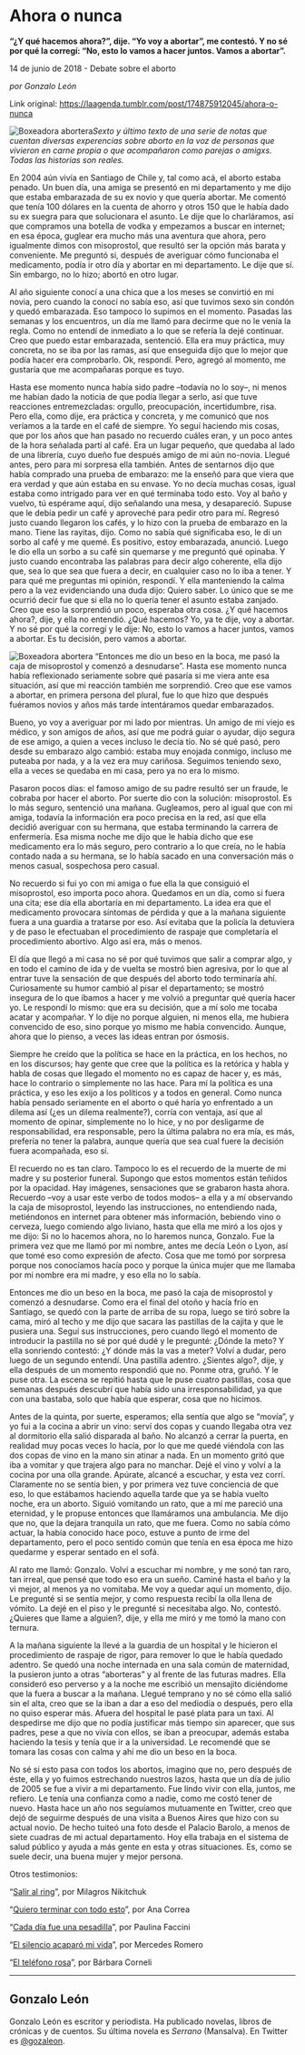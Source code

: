 # Ahora o nunca

**“¿Y qué hacemos ahora?”, dije. “Yo voy a abortar”, me contestó. Y no sé por qué la corregí: “No, esto lo vamos a hacer juntos. Vamos a abortar”.**

14 de junio de 2018 - Debate sobre el aborto

_por Gonzalo León_

Link original: https://laagenda.tumblr.com/post/174875912045/ahora-o-nunca

![Boxeadora abortera](https://64.media.tumblr.com/704ac576ae0c81c8097963d103178512/tumblr_inline_pabxg2vQsD1t6q87u_500.jpg)*Sexto y último texto de una serie de notas que cuentan diversas experencias sobre aborto en la voz de personas que vivieron en carne propia o que acompañaron como parejas o amigxs. Todas las historias son reales.*

En 2004 aún vivía en Santiago de Chile y, tal como acá, el aborto estaba penado. Un buen día, una amiga se presentó en mi departamento y me dijo que estaba embarazada de su ex novio y que quería abortar. Me comentó que tenía 100 dólares en la cuenta de ahorro y otros 150 que le había dado su ex suegra para que solucionara el asunto. Le dije que lo charláramos, así que compramos una botella de vodka y empezamos a buscar en internet; en esa época, guglear era mucho más una aventura que ahora, pero igualmente dimos con misoprostol, que resultó ser la opción más barata y conveniente. Me preguntó si, después de averiguar cómo funcionaba el medicamento, podía ir otro día y abortar en mi departamento. Le dije que sí. Sin embargo, no lo hizo; abortó en otro lugar.

Al año siguiente conocí a una chica que a los meses se convirtió en mi novia, pero cuando la conocí no sabía eso, así que tuvimos sexo sin condón y quedó embarazada. Eso tampoco lo supimos en el momento. Pasadas las semanas y los encuentros, un día me llamó para decirme que no le venía la regla. Como no entendí de inmediato a lo que se refería la dejé continuar. Creo que puedo estar embarazada, sentenció. Ella era muy práctica, muy concreta, no se iba por las ramas, así que enseguida dijo que lo mejor que podía hacer era comprobarlo. Ok, respondí. Pero, agregó al momento, me gustaría que me acompañaras porque es tuyo.

Hasta ese momento nunca había sido padre –todavía no lo soy–, ni menos me habían dado la noticia de que podía llegar a serlo, así que tuve reacciones entremezcladas: orgullo, preocupación, incertidumbre, risa. Pero ella, como dije, era práctica y concreta, y me comunicó que nos veríamos a la tarde en el café de siempre. Yo seguí haciendo mis cosas, que por los años que han pasado no recuerdo cuáles eran, y un poco antes de la hora señalada partí al café. Era un lugar pequeño, que quedaba al lado de una librería, cuyo dueño fue después amigo de mi aún no-novia. Llegué antes, pero para mi sorpresa ella también. Antes de sentarnos dijo que había comprado una prueba de embarazo: me la enseñó para que viera que era verdad y que aún estaba en su envase. Yo no decía muchas cosas, igual estaba como intrigado para ver en qué terminaba todo esto. Voy al baño y vuelvo, tú espérame aquí, dijo señalando una mesa, y desapareció. Supuse que le debía pedir un café y aproveché para pedir otro para mí. Regresó justo cuando llegaron los cafés, y lo hizo con la prueba de embarazo en la mano. Tiene las rayitas, dijo. Como no sabía qué significaba eso, le di un sorbo al café y me quemé. Es positivo, estoy embarazada, anunció. Luego le dio ella un sorbo a su café sin quemarse y me preguntó qué opinaba. Y justo cuando encontraba las palabras para decir algo coherente, ella dijo que, sea lo que sea que fuera a decir, en cualquier caso no lo iba a tener. Y para qué me preguntas mi opinión, respondí. Y ella manteniendo la calma pero a la vez evidenciando una duda dijo: Quiero saber. Lo único que se me ocurrió decir fue que si ella no lo quería tener el asunto estaba zanjado. Creo que eso la sorprendió un poco, esperaba otra cosa. ¿Y qué hacemos ahora?, dije, y ella no entendió. ¿Qué hacemos? Yo, ya te dije, voy a abortar. Y no sé por qué la corregí y le dije: No, esto lo vamos a hacer juntos, vamos a abortar. Es tu decisión, pero vamos a abortar.

![Boxeadora abortera](https://64.media.tumblr.com/704ac576ae0c81c8097963d103178512/tumblr_inline_pabxg2vQsD1t6q87u_500.jpg) “Entonces me dio un beso en la boca, me pasó la caja de misoprostol y comenzó a desnudarse”. Hasta ese momento nunca había reflexionado seriamente sobre qué pasaría si me viera ante esa situación, así que mi reacción también me sorprendió. Creo que ese vamos a abortar, en primera persona del plural, fue lo que hizo que después fuéramos novios y años más tarde intentáramos quedar embarazados.

Bueno, yo voy a averiguar por mi lado por mientras. Un amigo de mi viejo es médico, y son amigos de años, así que me podrá guiar o ayudar, dijo segura de ese amigo, a quien a veces incluso le decía tío. No sé qué pasó, pero desde su embarazo algo cambió: estaba muy enojada conmigo, incluso me puteaba por nada, y a la vez era muy cariñosa. Seguimos teniendo sexo, ella a veces se quedaba en mi casa, pero ya no era lo mismo.

Pasaron pocos días: el famoso amigo de su padre resultó ser un fraude, le cobraba por hacer el aborto. Por suerte dio con la solución: misoprostol. Es lo más seguro, sentenció una mañana. Gugleamos, pero al igual que con mi amiga, todavía la información era poco precisa en la red, así que ella decidió averiguar con su hermana, que estaba terminando la carrera de enfermería. Esa misma noche me dijo que le había dicho que ese medicamento era lo más seguro, pero contrario a lo que creía, no le había contado nada a su hermana, se lo había sacado en una conversación más o menos casual, sospechosa pero casual.

No recuerdo si fui yo con mi amiga o fue ella la que consiguió el misoprostol, eso importa poco ahora. Quedamos en un día, como si fuera una cita; ese día ella abortaría en mi departamento. La idea era que el medicamento provocara síntomas de pérdida y que a la mañana siguiente fuera a una guardia a tratarse por eso. Así evitaba que la policía la detuviera y de paso le efectuaban el procedimiento de raspaje que completaría el procedimiento abortivo. Algo así era, más o menos.

El día que llegó a mi casa no sé por qué tuvimos que salir a comprar algo, y en todo el camino de ida y de vuelta se mostró bien agresiva, por lo que al entrar tuve la sensación de que después del aborto todo terminaría ahí. Curiosamente su humor cambió al pisar el departamento; se mostró insegura de lo que íbamos a hacer y me volvió a preguntar qué quería hacer yo. Le respondí lo mismo: que era su decisión, que a mí solo me tocaba acatar y acompañar. Y lo dije no porque alguien, ni menos ella, me hubiera convencido de eso, sino porque yo mismo me había convencido. Aunque, ahora que lo pienso, a veces las ideas entran por ósmosis.

Siempre he creído que la política se hace en la práctica, en los hechos, no en los discursos; hay gente que cree que la política es la retórica y habla y habla de cosas que llegado el momento no es capaz de hacer y, es más, hace lo contrario o simplemente no las hace. Para mí la política es una práctica, y eso les exijo a los políticos y a todos en general. Como nunca había pensado seriamente en el aborto o qué haría yo enfrentado a un dilema así (¿es un dilema realmente?), corría con ventaja, así que al momento de opinar, simplemente no lo hice, y no por desligarme de responsabilidad, era responsable, pero la última palabra no era mía, es más, prefería no tener la palabra, aunque quería que sea cual fuere la decisión fuera acompañada, eso sí.

El recuerdo no es tan claro. Tampoco lo es el recuerdo de la muerte de mi madre y su posterior funeral. Supongo que estos momentos están teñidos por la opacidad. Hay imágenes, sensaciones que se grabaron hasta ahora. Recuerdo –voy a usar este verbo de todos modos– a ella y a mí observando la caja de misoprostol, leyendo las instrucciones, no entendiendo nada, metiéndonos en internet para obtener más información, bebiendo vino o cerveza, luego comiendo algo liviano, hasta que ella me miró a los ojos y me dijo: Si no lo hacemos ahora, no lo haremos nunca, Gonzalo. Fue la primera vez que me llamó por mi nombre, antes me decía León o Lyon, así que tomé eso como expresión de afecto. Cosa que me tomó por sorpresa porque nos conocíamos hacía poco y porque la única mujer que me llamaba por mi nombre era mi madre, y eso ella no lo sabía.

Entonces me dio un beso en la boca, me pasó la caja de misoprostol y comenzó a desnudarse. Como era el final del otoño y hacía frío en Santiago, se quedó con la parte de arriba de su ropa, luego se tiró sobre la cama, miró al techo y me dijo que sacara las pastillas de la cajita y que le pusiera una. Seguí sus instrucciones, pero cuando llegó el momento de introducir la pastilla no sé por qué dudé y le pregunté: ¿Dónde la meto? Y ella sonriendo contestó: ¿Y dónde más la vas a meter? Volví a dudar, pero luego de un segundo entendí. Una pastilla adentro. ¿Sientes algo?, dije, y ella después de un momento respondió que no. Ponme otra, gruñó. Y le puse otra. La escena se repitió hasta que le puse cuatro pastillas, cosa que semanas después descubrí que había sido una irresponsabilidad, ya que con una bastaba, solo que había que esperar, cosa que no hicimos.

Antes de la quinta, por suerte, esperamos; ella sentía que algo se “movía”, y yo fui a la cocina a abrir un vino: serví dos copas y cuando llegaba otra vez al dormitorio ella salió disparada al baño. No alcanzó a cerrar la puerta, en realidad muy pocas veces lo hacía, por lo que me quedé viéndola con las dos copas de vino en la mano sin atinar a nada. En un momento gritó que iba a vomitar y que trajera algo para no manchar. Dejé el vino y volví a la cocina por una olla grande. Apúrate, alcancé a escuchar, y esta vez corrí. Claramente no se sentía bien, y por primera vez tuve conciencia de que eso, lo que estábamos haciendo aquella tarde que ya se había vuelto noche, era un aborto. Siguió vomitando un rato, que a mí me pareció una eternidad, y le propuse entonces que llamáramos una ambulancia. Me dijo que no, que la dejara tranquila un rato, que me fuera. Como no sabía cómo actuar, la había conocido hace poco, estuve a punto de irme del departamento, pero el poco sentido común que tenía en esa época me hizo quedarme y esperar sentado en el sofá.

Al rato me llamó: Gonzalo. Volví a escuchar mi nombre, y me sonó tan raro, tan irreal, que pensé que todo eso era un sueño. Caminé hasta el baño y la vi mejor, al menos ya no vomitaba. Me voy a quedar aquí un momento, dijo. Le pregunté si se sentía mejor, y como respuesta recibí la olla llena de vómito. La dejé en el piso y le pregunté si necesitaba algo. No, contestó. ¿Quieres que llame a alguien?, dije, y ella me miró y me tomó la mano con ternura.

A la mañana siguiente la llevé a la guardia de un hospital y le hicieron el procedimiento de raspaje de rigor, para remover lo que le había quedado adentro. Se quedó una noche internada en una sala común de maternidad, la pusieron junto a otras “aborteras” y al frente de las futuras madres. Ella consideró eso perverso y a la noche me escribió un mensajito diciéndome que la fuera a buscar a la mañana. Llegué temprano y no sé cómo ella salió sin el alta, creo que se la iban a dar a eso del mediodía o después, pero ella no quiso esperar más. Afuera del hospital le pasé plata para un taxi. Al despedirse me dijo que no podía justificar más tiempo sin aparecer, que sus padres, pese a que no vivía con ellos, se iban a preocupar, además estaba haciendo la tesis y tenía que ir a la universidad. Le recomendé que se tomara las cosas con calma y ahí me dio un beso en la boca.

No sé si esto pasa con todos los abortos, imagino que no, pero después de éste, ella y yo fuimos estrechando nuestros lazos, hasta que un día de julio de 2005 se fue a vivir a mi departamento. Fue lindo vivir con ella, juntos, me refiero. Le tenía una confianza como a nadie, como me costó tener de nuevo. Hasta hace un año nos seguíamos mutuamente en Twitter, creo que dejó de seguirme después de una visita a Buenos Aires que hizo con su actual novio. De hecho tuiteó una foto desde el Palacio Barolo, a menos de siete cuadras de mi actual departamento. Hoy ella trabaja en el sistema de salud público y ayuda a más gente en esta y otras situaciones. Es, como se suele decir, una buena mujer y mejor persona.

  


Otros testimonios:

“[Salir al ring](http://laagenda.buenosaires.gob.ar/post/174381580700/salir-al-ring)”, por Milagros Nikitchuk  

“[Quiero terminar con todo esto](http://laagenda.buenosaires.gob.ar/post/174449332295/quiero-terminar-con-todo-esto)”, por Ana Correa  

“[Cada día fue una pesadilla](http://laagenda.buenosaires.gob.ar/post/174545030700/cada-d%C3%ADa-fue-una-pesadilla)”, por Paulina Faccini  

“[El silencio acaparó mi vida](http://laagenda.buenosaires.gob.ar/post/174630398615/el-silencio-acapar%C3%B3-mi-vida)”, por Mercedes Romero  

“[El teléfono rosa](http://laagenda.buenosaires.gob.ar/post/174692625685/el-tel%C3%A9fono-rosa)”, por Bárbara Corneli

  




---

 Gonzalo León
-------------

 Gonzalo León es escritor y periodista. Ha publicado novelas, libros de crónicas y de cuentos. Su última novela es *Serrano* (Mansalva). En Twitter es [@gozaleon](https://twitter.com/gozaleon). 


